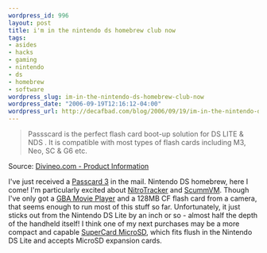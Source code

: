 ```yaml
--- 
wordpress_id: 996
layout: post
title: i'm in the nintendo ds homebrew club now
tags: 
- asides
- hacks
- gaming
- nintendo
- ds
- homebrew
- software
wordpress_slug: im-in-the-nintendo-ds-homebrew-club-now
wordpress_date: "2006-09-19T12:16:12-04:00"
wordpress_url: http://decafbad.com/blog/2006/09/19/im-in-the-nintendo-ds-homebrew-club-now
---
```

<blockquote cite="http://www.divineo.com/cgi-bin/div-us/dd-ds-pssc">Passscard is the perfect flash card boot-up solution for DS LITE & NDS .
It is compatible with most types of flash cards including M3, Neo, SC & G6 etc. </blockquote><div class="quotesource">Source: <a href="http://www.divineo.com/cgi-bin/div-us/dd-ds-pssc">Divineo.com - Product Information</a></div>

I've just received a [Passcard 3][pc3] in the mail.  Nintendo DS homebrew, here I come!  I'm particularly excited about [NitroTracker][nt] and [ScummVM][svm].  Though I've only got a [GBA Movie Player][gbamp] and a 128MB CF flash card from a camera, that seems enough to run most of this stuff so far.  Unfortunately, it just sticks out from the Nintendo DS Lite by an inch or so - almost half the depth of the handheld itself!  I think one of my next purchases may be a more compact and capable [SuperCard MicroSD][sc], which fits flush in the Nintendo DS Lite and accepts MicroSD expansion cards.

[sc]: http://www.divineo.com/cgi-bin/div-us/dd-ds-suplite.html
[gbamp]: http://movieadvance.com/
[pc3]: http://www.divineo.com/cgi-bin/div-us/dd-ds-pssc
[nt]: http://nitrotracker.tobw.net/index.php
[svm]: http://scummvm.drunkencoders.com/
